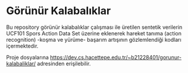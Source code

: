 # Görünür Kalabalıklar

Bu repository görünür kalabalıklar çalışması ile üretilen sentetik verilerin UCF101 Spors Action Data Set üzerine eklenerek hareket tanıma (action recognition) -koşma ve yürüme- başarım artışının gözlemlendiği kodları içermektedir.


Proje dosyalarına https://dev.cs.hacettepe.edu.tr/~b21228401/gorunur-kalabaliklar/ adresinden erişilebilir.
